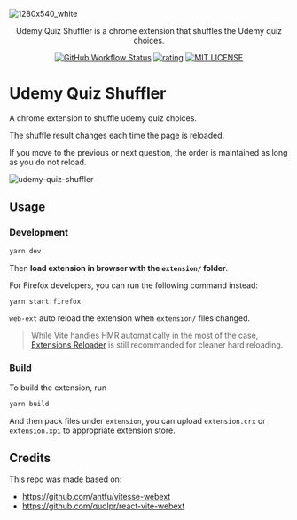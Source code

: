 ![1280x540_white](https://user-images.githubusercontent.com/38521709/186534468-6349a6b2-eb3d-4c46-b757-6d70bef3fdcd.png)

<p align="center">
  Udemy Quiz Shuffler is a chrome extension that shuffles the Udemy quiz choices.
</p>

<p align="center">
  <a href="https://github.com/scaffdog/scaffdog/actions?workflow=CI"><img src="https://img.shields.io/github/workflow/status/kj455/udemy-quiz-shuffler/Test?logo=github&style=flat-square" alt="GitHub Workflow Status" /></a>
  <a href="#"><img src="https://img.shields.io/chrome-web-store/rating/mbljgefddojilenlhlmfejolfefibgml" alt="rating" /></a>
  <a href="./LICENSE"><img src="https://img.shields.io/github/license/scaffdog/scaffdog?label=license&style=flat-square" alt="MIT LICENSE" /></a>
</p>

# Udemy Quiz Shuffler

A chrome extension to shuffle udemy quiz choices.

The shuffle result changes each time the page is reloaded.

If you move to the previous or next question, the order is maintained as long as you do not reload.

![udemy-quiz-shuffler](https://user-images.githubusercontent.com/38521709/186393162-c3eef57a-0b3b-46b3-8ae1-c9bcc7b09f25.gif)



## Usage

### Development

```bash
yarn dev
```

Then **load extension in browser with the `extension/` folder**.

For Firefox developers, you can run the following command instead:

```bash
yarn start:firefox
```

`web-ext` auto reload the extension when `extension/` files changed.

> While Vite handles HMR automatically in the most of the case, [Extensions Reloader](https://chrome.google.com/webstore/detail/fimgfedafeadlieiabdeeaodndnlbhid) is still recommanded for cleaner hard reloading.

### Build

To build the extension, run

```bash
yarn build
```

And then pack files under `extension`, you can upload `extension.crx` or `extension.xpi` to appropriate extension store.

## Credits

This repo was made based on:
- https://github.com/antfu/vitesse-webext
- https://github.com/quolpr/react-vite-webext
